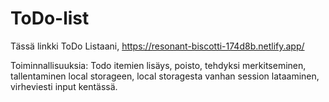 # ToDo-list 

Tässä linkki ToDo Listaani, https://resonant-biscotti-174d8b.netlify.app/

Toiminnallisuuksia: Todo itemien lisäys, poisto, tehdyksi merkitseminen, tallentaminen local storageen, local storagesta vanhan session lataaminen, virheviesti input kentässä.
